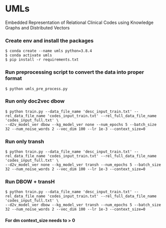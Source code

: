 # UMLs
Embedded Representation of Relational Clinical Codes using Knowledge Graphs and Distributed Vectors

### Create env and install the packages

    $ conda create --name umls python=3.8.4
    $ conda activate umls
    $ pip install -r requirements.txt

### Run preprocessing script to convert the data into proper format

    $ python umls_pre_process.py
    
### Run only doc2vec dbow
    $ python train.py --data_file_name 'desc_input_train.txt' --rel_data_file_name 'codes_input_train.txt' --rel_full_data_file_name 'codes_input_full.txt' \
    --d2v_model_ver dbow --kg_model_ver none --num_epochs 5 --batch_size 32 --num_noise_words 2 --vec_dim 100 --lr 1e-3 --context_size=0

### Run only transh
    $ python train.py --data_file_name 'desc_input_train.txt' --rel_data_file_name 'codes_input_train.txt' --rel_full_data_file_name 'codes_input_full.txt' \
    --d2v_model_ver none --kg_model_ver transh --num_epochs 5 --batch_size 32 --num_noise_words 2 --vec_dim 100 --lr 1e-3 --context_size=0
    
### Run DBOW + transH
    $ python train.py --data_file_name 'desc_input_train.txt' --rel_data_file_name 'codes_input_train.txt' --rel_full_data_file_name 'codes_input_full.txt' \
    --d2v_model_ver dbow --kg_model_ver transh --num_epochs 5 --batch_size 32 --num_noise_words 2 --vec_dim 100 --lr 1e-3 --context_size=0
    
#### For dm context_size needs to > 0
